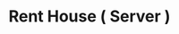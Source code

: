 <div align="center">
  <!-- <img alt="Logo" src="./public/favicon.svg" width="75" height="75"> -->
  <h1>Rent House ( Server )</h3>
</div>

